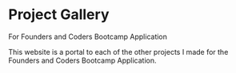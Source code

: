 # Project Gallery
For Founders and Coders Bootcamp Application  

This website is a portal to each of the other projects I made for the Founders and Coders Bootcamp Application.
